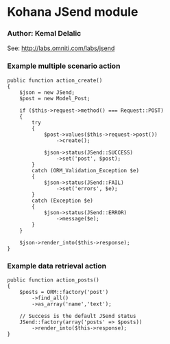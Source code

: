 # Kohana JSend module
### Author: Kemal Delalic

See: http://labs.omniti.com/labs/jsend
	
### Example multiple scenario action
	
	public function action_create()
	{
		$json = new JSend;
		$post = new Model_Post;
		
		if ($this->request->method() === Request::POST)
		{
			try
			{
				$post->values($this->request->post())
					->create();
					
				$json->status(JSend::SUCCESS)
					->set('post', $post);
			}
			catch (ORM_Validation_Exception $e)
			{
				$json->status(JSend::FAIL)
					->set('errors', $e);
			}
			catch (Exception $e)
			{
				$json->status(JSend::ERROR)
					->message($e);
			}
		}
		
		$json->render_into($this->response);
	}

### Example data retrieval action

	public function action_posts()
	{
		$posts = ORM::factory('post')
			->find_all()
			->as_array('name','text');
		
		// Success is the default JSend status
		JSend::factory(array('posts' => $posts))
			->render_into($this->response);
	}
	